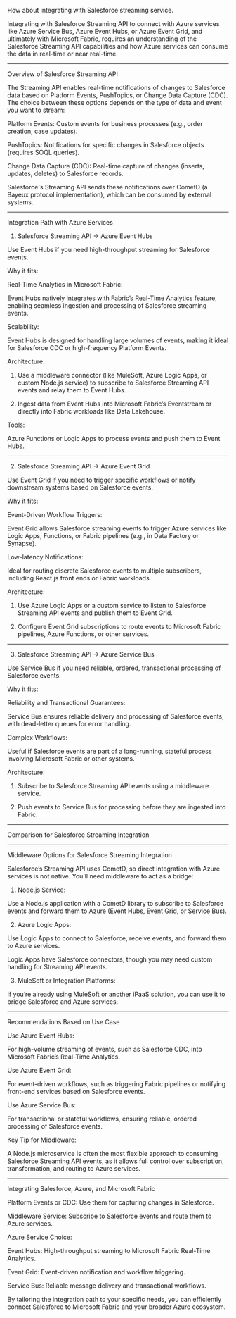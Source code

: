 How about integrating with Salesforce streaming service.

Integrating with Salesforce Streaming API to connect with Azure services like Azure Service Bus, Azure Event Hubs, or Azure Event Grid, and ultimately with Microsoft Fabric, requires an understanding of the Salesforce Streaming API capabilities and how Azure services can consume the data in real-time or near real-time.


---

Overview of Salesforce Streaming API

The Streaming API enables real-time notifications of changes to Salesforce data based on Platform Events, PushTopics, or Change Data Capture (CDC). The choice between these options depends on the type of data and event you want to stream:

Platform Events: Custom events for business processes (e.g., order creation, case updates).

PushTopics: Notifications for specific changes in Salesforce objects (requires SOQL queries).

Change Data Capture (CDC): Real-time capture of changes (inserts, updates, deletes) to Salesforce records.


Salesforce's Streaming API sends these notifications over CometD (a Bayeux protocol implementation), which can be consumed by external systems.


---

Integration Path with Azure Services

1. Salesforce Streaming API → Azure Event Hubs

Use Event Hubs if you need high-throughput streaming for Salesforce events.

Why it fits:

Real-Time Analytics in Microsoft Fabric:

Event Hubs natively integrates with Fabric’s Real-Time Analytics feature, enabling seamless ingestion and processing of Salesforce streaming events.


Scalability:

Event Hubs is designed for handling large volumes of events, making it ideal for Salesforce CDC or high-frequency Platform Events.



Architecture:

1. Use a middleware connector (like MuleSoft, Azure Logic Apps, or custom Node.js service) to subscribe to Salesforce Streaming API events and relay them to Event Hubs.


2. Ingest data from Event Hubs into Microsoft Fabric’s Eventstream or directly into Fabric workloads like Data Lakehouse.



Tools:

Azure Functions or Logic Apps to process events and push them to Event Hubs.



---

2. Salesforce Streaming API → Azure Event Grid

Use Event Grid if you need to trigger specific workflows or notify downstream systems based on Salesforce events.

Why it fits:

Event-Driven Workflow Triggers:

Event Grid allows Salesforce streaming events to trigger Azure services like Logic Apps, Functions, or Fabric pipelines (e.g., in Data Factory or Synapse).


Low-latency Notifications:

Ideal for routing discrete Salesforce events to multiple subscribers, including React.js front ends or Fabric workloads.



Architecture:

1. Use Azure Logic Apps or a custom service to listen to Salesforce Streaming API events and publish them to Event Grid.


2. Configure Event Grid subscriptions to route events to Microsoft Fabric pipelines, Azure Functions, or other services.




---

3. Salesforce Streaming API → Azure Service Bus

Use Service Bus if you need reliable, ordered, transactional processing of Salesforce events.

Why it fits:

Reliability and Transactional Guarantees:

Service Bus ensures reliable delivery and processing of Salesforce events, with dead-letter queues for error handling.


Complex Workflows:

Useful if Salesforce events are part of a long-running, stateful process involving Microsoft Fabric or other systems.



Architecture:

1. Subscribe to Salesforce Streaming API events using a middleware service.


2. Push events to Service Bus for processing before they are ingested into Fabric.




---

Comparison for Salesforce Streaming Integration


---

Middleware Options for Salesforce Streaming Integration

Salesforce’s Streaming API uses CometD, so direct integration with Azure services is not native. You’ll need middleware to act as a bridge:

1. Node.js Service:

Use a Node.js application with a CometD library to subscribe to Salesforce events and forward them to Azure (Event Hubs, Event Grid, or Service Bus).



2. Azure Logic Apps:

Use Logic Apps to connect to Salesforce, receive events, and forward them to Azure services.

Logic Apps have Salesforce connectors, though you may need custom handling for Streaming API events.



3. MuleSoft or Integration Platforms:

If you’re already using MuleSoft or another iPaaS solution, you can use it to bridge Salesforce and Azure services.





---

Recommendations Based on Use Case

Use Azure Event Hubs:

For high-volume streaming of events, such as Salesforce CDC, into Microsoft Fabric’s Real-Time Analytics.


Use Azure Event Grid:

For event-driven workflows, such as triggering Fabric pipelines or notifying front-end services based on Salesforce events.


Use Azure Service Bus:

For transactional or stateful workflows, ensuring reliable, ordered processing of Salesforce events.


Key Tip for Middleware:

A Node.js microservice is often the most flexible approach to consuming Salesforce Streaming API events, as it allows full control over subscription, transformation, and routing to Azure services.


---

Integrating Salesforce, Azure, and Microsoft Fabric

Platform Events or CDC: Use them for capturing changes in Salesforce.

Middleware Service: Subscribe to Salesforce events and route them to Azure services.

Azure Service Choice:

Event Hubs: High-throughput streaming to Microsoft Fabric Real-Time Analytics.

Event Grid: Event-driven notification and workflow triggering.

Service Bus: Reliable message delivery and transactional workflows.



By tailoring the integration path to your specific needs, you can efficiently connect Salesforce to Microsoft Fabric and your broader Azure ecosystem.

